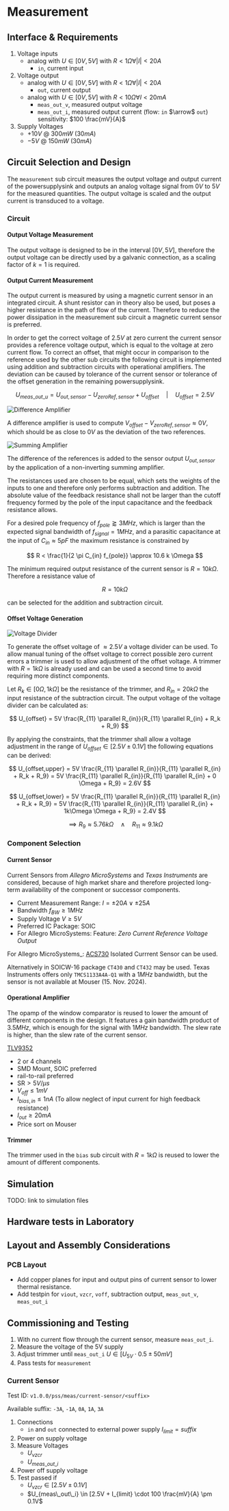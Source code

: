 # Measurement

## Interface & Requirements

1. Voltage inputs
    - analog with $U \in [0V, 5V]$ with $R < 1 \Omega \forall |I| < 20A$
        - `in`, current input
2. Voltage output
    - analog with $U \in [0V, 5V]$ with $R < 1 \Omega \forall |I| < 20A$
        - `out`, current output
    - analog with $U \in [0V, 5V]$ with $R < 10 \Omega \forall I < 20mA$
        - `meas_out_v`, measured output voltage
        - `meas_out_i`, measured output current (flow: `in` $\arrow$ `out`)
          sensitivity: $100 \frac{mV}{A}$
3. Supply Voltages
    - $+10V$ @ $300mW$ ($30mA$)
    - $-5V$ @ $150mW$ ($30mA$)

## Circuit Selection and Design

The `measurement` sub circuit measures the output voltage and output current of
the powersupplysink and outputs an analog voltage signal from $0V$ to $5V$ for
the measured quantities.
The output voltage is scaled and the output current is transduced to a voltage.

### Circuit

#### Output Voltage Measurement

The output voltage is designed to be in the interval $[0V, 5V]$, therefore the
output voltage can be directly used by a galvanic connection, as a scaling
factor of $k = 1$ is required.

#### Output Current Measurement

The output current is measured by using a magnetic current sensor in an
integrated circuit. A shunt resistor can in theory also be used, but poses a
higher resistance in the path of flow of the current. Therefore to reduce the
power dissipation in the measurement sub circuit a magnetic current sensor is
preferred.

In order to get the correct voltage of $2.5V$ at zero current the current
sensor provides a reference voltage output, which is equal to the voltage at
zero current flow. To correct an offset, that might occur in comparison to the
reference used by the other sub circuits the following circuit is implemented
using addition and subtraction circuits with operational amplifiers. The
deviation can be caused by tolerance of the current sensor or tolerance of the
offset generation in the remaining powersupplysink.

$$ U_{meas\_out\_u} = U_{out,sensor} - U_{zeroRef,sensor} + U_{offset} \quad
\vert \quad U_{offset} = 2.5V $$

![Difference Amplifier](./opamp_subtraction.png)

A difference amplifier is used to compute $V_{offset} - V_{zeroRef,sensor}
\approx 0V$, which should be as close to $0V$ as the deviation of the two
references.

![Summing Amplifier](./opamp_addition.png)

The difference of the references is added to the sensor output $U_{out,sensor}$
by the application of a non-inverting summing amplifier.

The resistances used are chosen to be equal, which sets the weights of the
inputs to one and therefore only performs subtraction and addition.
The absolute value of the feedback resistance shall not be larger than the
cutoff frequency formed by the pole of the input capacitance and the feedback
resistance allows.

For a desired pole frequency of $f_{pole} \gtrapprox 3MHz$, which is larger
than the expected signal bandwidth of $f_{signal} = 1MHz$, and a parasitic
capacitance at the input of $C_{in} \approx 5pF$ the maximum resistance is
constrained by

$$ R < \frac{1}{2 \pi C_{in} f_{pole}} \approx 10.6 k \Omega $$

The minimum required output resistance of the current sensor is $R = 10 k
\Omega$. Therefore a resistance value of

$$ R = 10 k \Omega $$

can be selected for the addition and subtraction circuit.

#### Offset Voltage Generation

![Voltage Divider](./voltage_divider.png)

To generate the offset voltage of $\approx 2.5V$ a voltage divider can be used.
To allow manual tuning of the offset voltage to correct possible zero current
errors a trimmer is used to allow adjustment of the offset voltage.
A trimmer with $R = 1 k \Omega$ is already used and can be used a second time
to avoid requiring more distinct components.

Let $R_k \in [0 \Omega, 1k \Omega]$ be the resistance of the trimmer, and
$R_{in} = 20k \Omega$ the input resistance of the subtraction circuit. The
output voltage of the voltage divider can be calculated as:

$$ U_{offset}
= 5V \frac{R_{11} \parallel R_{in}}{R_{11} \parallel R_{in} + R_k + R_9} $$

By applying the constraints, that the trimmer shall allow a voltage adjustment
in the range of $U_{offset} \in [2.5V \pm 0.1V]$ the following equations can be
derived:

$$ U_{offset,upper}
= 5V \frac{R_{11} \parallel R_{in}}{R_{11} \parallel R_{in} + R_k + R_9}
= 5V \frac{R_{11} \parallel R_{in}}{R_{11} \parallel R_{in} + 0 \Omega + R_9}
= 2.6V
$$

$$ U_{offset,lower}
= 5V \frac{R_{11} \parallel R_{in}}{R_{11} \parallel R_{in} + R_k + R_9}
= 5V \frac{R_{11} \parallel R_{in}}{R_{11} \parallel R_{in} + 1k\Omega \Omega +
R_9} = 2.4V
$$

$$ \implies R_{9} \approx 5.76 k \Omega \quad \land \quad R_{11} \approx 9.1 k
\Omega $$

### Component Selection

#### Current Sensor

Current Sensors from _Allegro MicroSystems_ and _Texas Instruments_ are
considered, because of high market share and therefore projected long-term
availability of the component or successor components.

- Current Measurement Range: $I = \pm 20A \lor \pm 25A$
- Bandwidth $f_{BW} \geq 1 MHz$
- Supply Voltage $V \geq 5V$
- Preferred IC Package: SOIC
- For Allegro MicroSystems: Feature: _Zero Current Reference Voltage Output_

For Allegro MicroSystems_: [ACS730] Isolated Currrent Sensor can be used.

Alternatively in SOICW-16 package `CT430` and `CT432` may be used.
Texas Instruments offers only `TMCS1133A4A-Q1` with a $1MHz$ bandwidth, but the
sensor is not available at Mouser (15. Nov. 2024).

[ACS730]: https://mou.sr/3YOkQ98

#### Operational Amplifier

The opamp of the window comparator is reused to lower the amount of different
components in the design. It features a gain bandwidth product of $3.5MHz$,
which is enough for the signal with $1MHz$ bandwidth.
The slew rate is higher, than the slew rate of the current sensor.

[TLV9352](https://mou.sr/3BJsKZm)

- 2 or 4 channels
- SMD Mount, SOIC preferred
- rail-to-rail preferred
- $\text{SR} > 5V / \mu s$
- $V_{off} \leq 1mV$
- $I_{bias, in} \leq 1nA$ (To allow neglect of input current for high feedback resistance)
- $I_{out} \geq 20mA$
- Price sort on Mouser

#### Trimmer

The trimmer used in the `bias` sub circuit with $R=1k\Omega$ is reused to lower
the amount of different components.

## Simulation

TODO: link to simulation files

## Hardware tests in Laboratory

## Layout and Assembly Considerations

### PCB Layout

- Add copper planes for input and output pins of current sensor to lower
thermal resistance.
- Add testpin for `viout`, `vzcr`, `voff`, subtraction output, `meas_out_v`,
`meas_out_i`

## Commissioning and Testing

1. With no current flow through the current sensor, measure `meas_out_i`.
2. Measure the voltage of the 5V supply
3. Adjust trimmer until `meas_out_i` $U \in [U_{5V} \cdot 0.5 \pm 50mV]$
4. Pass tests for `measurement`

### Current Sensor

Test ID: `v1.0.0/pss/meas/current-sensor/<suffix>`

Available suffix: `-3A`, `-1A`, `0A`, `1A`, `3A`

1. Connections
    - `in` and `out` connected to external power supply $I_{limit} = suffix$
2. Power on supply voltage
3. Measure Voltages
    - $U_{vzcr}$
    - $U_{meas\_out\_i}$
4. Power off supply voltage
5. Test passed if
    - $U_{vzcr} \in [2.5V \pm 0.1V]$
    - $U_{meas\_out\_i} \in [2.5V + I_{limit} \cdot 100 \frac{mV}{A} \pm 0.1V$
